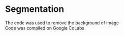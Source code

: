 # Segmentation
The code was used to remove the background of image</br>
Code was compiled on Google CoLabs
